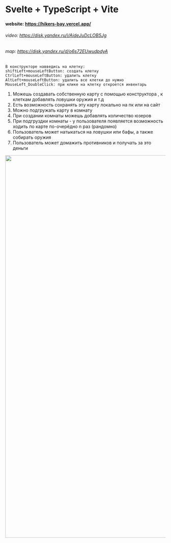 # Svelte + TypeScript + Vite
#### website: https://hikers-bay.vercel.app/
###### video: https://disk.yandex.ru/i/AideJuDcLOB5Jg
###### map: https://disk.yandex.ru/d/o6s72EUwudpdyA
```
В конструкторе навведись на клетку: 
shiftLeft+mouseLeftButton: создать клетку
CtrlLeft+mouseLeftButton: удалить клетку
AltLeft+mouseLeftButton: удалить все клетки до нужно
MouseLeft_DoubleClick: при клике на клетку откроется инвентарь 
```

<ol>
  <li>Можешь создавать собственную карту с помощью конструктора , к клеткам добавлять ловушки оружия и т.д</li>
  <li>Есть возможность сохранять эту карту локально на пк или на сайт </li>
  <li>Можно подгружать карту в комнату </li>
  <li>При создании комнаты можешь добавлять количество юзеров </li>
  <li>При подгруздки комнаты - у пользователя появляется возможность ходить по карте по-очерёдно n раз (рандомно) </li>
  <li>Пользователь может натыкаться на ловушки или бафы, а также собирать оружия </li>
 <li>Пользователь может домажить противников и получать за это деньги</li>
</ol>

<img src="https://github.com/user-attachments/assets/a07730f4-82fd-432e-af70-e585bf40fa2f" width="1200"/>
